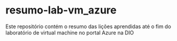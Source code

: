 # resumo-lab-vm_azure
Este repositório contém o resumo das lições aprendidas até o fim do laboratório de virtual machine no portal Azure na DIO
